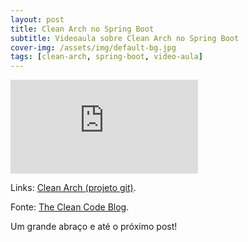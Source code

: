 ```yaml
---
layout: post
title: Clean Arch no Spring Boot
subtitle: Videoaula sobre Clean Arch no Spring Boot
cover-img: /assets/img/default-bg.jpg
tags: [clean-arch, spring-boot, video-aula]
---
```


<div class="video-container">
    <iframe src="https://www.youtube-nocookie.com/embed/6D6TWhSB7hE" title="Videoaula sobre Clean Arch no Spring Boot" frameborder="0" allow="accelerometer; autoplay; encrypted-media; gyroscope; picture-in-picture" allowfullscreen></iframe>
</div>

Links:
<a href="https://github.com/danielwisky/clean-arch" target="\_blank">Clean Arch (projeto git)</a>.

Fonte:
<a href="https://blog.cleancoder.com/uncle-bob/2012/08/13/the-clean-architecture.html" target="\_blank">The Clean Code Blog</a>.

Um grande abraço e até o próximo post!

